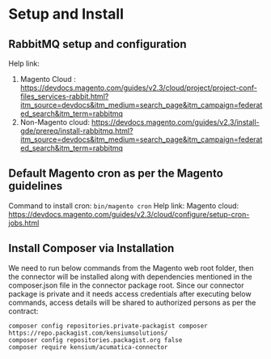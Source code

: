 # Setup and Install

## RabbitMQ setup and configuration
   Help link: 
   1. Magento Cloud : https://devdocs.magento.com/guides/v2.3/cloud/project/project-conf-files_services-rabbit.html?itm_source=devdocs&itm_medium=search_page&itm_campaign=federated_search&itm_term=rabbitmq
   2. Non-Magento cloud: https://devdocs.magento.com/guides/v2.3/install-gde/prereq/install-rabbitmq.html?itm_source=devdocs&itm_medium=search_page&itm_campaign=federated_search&itm_term=rabbitmq
 
## Default Magento cron as per the Magento guidelines
   Command to install cron: ``` bin/magento cron ```
   Help link: Magento cloud: https://devdocs.magento.com/guides/v2.3/cloud/configure/setup-cron-jobs.html

## Install Composer via Installation
We need to run below commands from the Magento web root folder, then the connector will be installed along with dependencies mentioned in the composer.json file in the connector package root. Since our connector package is private and it needs access credentials after executing below commands, access details will be shared to authorized persons as per the contract:
   

```
composer config repositories.private-packagist composer https://repo.packagist.com/kensiumsolutions/
composer config repositories.packagist.org false
composer require kensium/acumatica-connector
```